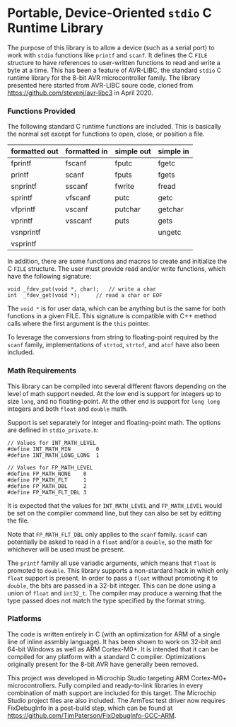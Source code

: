 # Portable, Device-Oriented `stdio` C Runtime Library
The purpose of this library is to allow a device (such as a serial
port) to work with `stdio` functions like `printf` and `scanf`.
It defines the C `FILE` structure to have references to user-written
functions to read and write a byte at a time. This has been a
feature of AVR-LIBC, the standard `stdio` C runtime
library for the 8-bit AVR microcontroller family. The library
presented here started from AVR-LIBC soure code, cloned from
https://github.com/stevenj/avr-libc3 in April 2020.

### Functions Provided
The following standard C runtime functions are included. This is
basically the normal set except for functions to open,
close, or position a file.

| formatted out | formatted in  | simple out | simple in |
|-----------|---------|---------|---------|
| fprintf   | fscanf  | fputc   | fgetc   |
| printf    | scanf   | fputs   | fgets   |
| snprintf  | sscanf  | fwrite  | fread   |
| sprintf   | vfscanf | putc    | getc    |
| vfprintf  | vscanf  | putchar | getchar |
| vprintf   | vsscanf | puts    | gets    |
| vsnprintf |         |         | ungetc  |
| vsprintf  |         |         |         |

In addition, there are some functions and macros to create and
initialize the C `FILE` structure. The user must provide
read and/or write functions, which have the following signature:

	void _fdev_put(void *, char);	// write a char
	int  _fdev_get(void *);		// read a char or EOF

The `void *` is for user data, which can be anything but is the
same for both functions in a given FILE. This signature is compatible
with C++ method calls where the first argument is the `this` pointer.

To leverage the conversions from string to floating-point required by
the `scanf` family, implementations of `strtod`, `strtof`, and `atof`
have also been included.

### Math Requirements
This library can be compiled into several different flavors depending
on the level of math support needed. At the low end is support for integers
up to size `long`, and no floating-point. At the other end is support
for `long long` integers and both `float` and `double` math.

Support is set separately for integer and floating-point math. The
options are defined in `stdio_private.h`:

	// Values for INT_MATH_LEVEL
	#define INT_MATH_MIN		0
	#define INT_MATH_LONG_LONG	1

	// Values for FP_MATH_LEVEL
	#define FP_MATH_NONE    0
	#define FP_MATH_FLT     1
	#define FP_MATH_DBL     2
	#define FP_MATH_FLT_DBL 3

It is expected that the values for `INT_MATH_LEVEL` and `FP_MATH_LEVEL`
would be set on the compiler command line, but they can also be set
by editting the file.

Note that `FP_MATH_FLT_DBL` only applies to the `scanf` family. `scanf`
can potentially be asked to read in a `float` and/or a `double`, so the
math for whichever will be used must be present.

The `printf` family all use variadic arguments, which means that `float`
is promoted to `double`. This library supports a non-stardard hack
in which only `float` support is present. In order to pass a `float`
without promoting it to `double`, the bits are passed in a 32-bit
integer. This can be done using a union of `float` and `int32_t`.
The compiler may produce a warning that the type passed
does not match the type specified by the format string.

### Platforms
The code is written entirely in C (with an optimization for ARM of
a single line of inline assmbly language). It has been shown to work
on 32-bit and 64-bit Windows as well as ARM Cortex-M0+. It is 
intended that it can be compiled for any platform with a standard
C compiler. Optimizations originally present for the 8-bit AVR have
generally been removed.

This project was developed in Microchip Studio targeting ARM Cortex-M0+
microcontrollers. Fully compiled and ready-to-link libraries in
every combination of math support are included for this target.
The Microchip Studio project files are also included. The ArmTest
test driver now requires FixDebugInfo in a post-build step, which
can be found at https://github.com/TimPaterson/FixDebugInfo-GCC-ARM.
